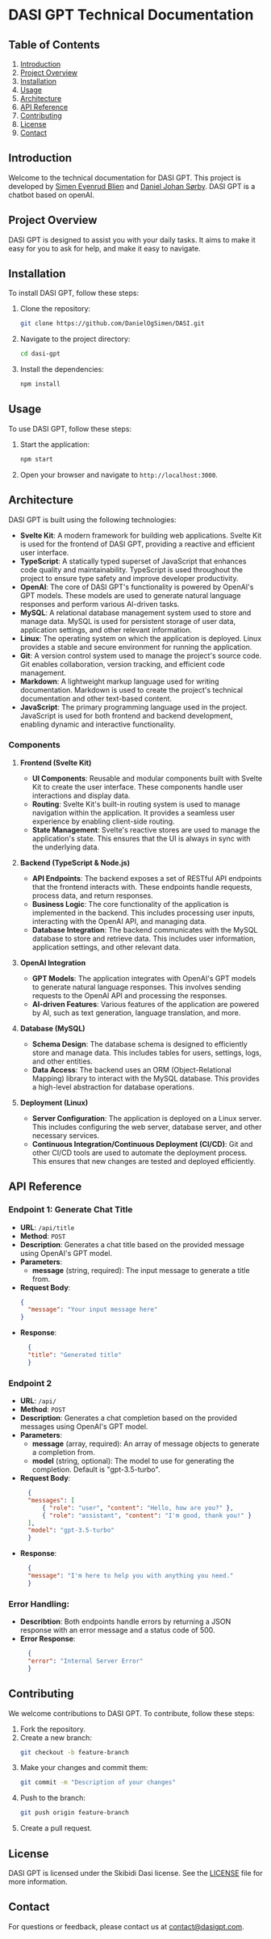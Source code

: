 # DASI GPT Technical Documentation

## Table of Contents
1. [Introduction](#introduction)
2. [Project Overview](#project-overview)
3. [Installation](#installation)
4. [Usage](#usage)
5. [Architecture](#architecture)
6. [API Reference](#api-reference)
7. [Contributing](#contributing)
8. [License](#license)
9. [Contact](#contact)

## Introduction
Welcome to the technical documentation for DASI GPT. This project is developed by [Simen Evenrud Blien](https://github.com/SimenBlien) and [Daniel Johan Sørby](https://github.com/DanielJSorby). DASI GPT is a chatbot based on openAI.

## Project Overview
DASI GPT is designed to assist you with your daily tasks. It aims to make it easy for you to ask for help, and make it easy to navigate. 

## Installation
To install DASI GPT, follow these steps:

1. Clone the repository:
    ```sh
    git clone https://github.com/DanielOgSimen/DASI.git
    ```
2. Navigate to the project directory:
    ```sh
    cd dasi-gpt
    ```
3. Install the dependencies:
    ```sh
    npm install
    ```

## Usage
To use DASI GPT, follow these steps:

1. Start the application:
    ```sh
    npm start
    ```
2. Open your browser and navigate to `http://localhost:3000`.

## Architecture
DASI GPT is built using the following technologies:
- **Svelte Kit**: A modern framework for building web applications. Svelte Kit is used for the frontend of DASI GPT, providing a reactive and efficient user interface.
- **TypeScript**: A statically typed superset of JavaScript that enhances code quality and maintainability. TypeScript is used throughout the project to ensure type safety and improve developer productivity.
- **OpenAI**: The core of DASI GPT's functionality is powered by OpenAI's GPT models. These models are used to generate natural language responses and perform various AI-driven tasks.
- **MySQL**: A relational database management system used to store and manage data. MySQL is used for persistent storage of user data, application settings, and other relevant information.
- **Linux**: The operating system on which the application is deployed. Linux provides a stable and secure environment for running the application.
- **Git**: A version control system used to manage the project's source code. Git enables collaboration, version tracking, and efficient code management.
- **Markdown**: A lightweight markup language used for writing documentation. Markdown is used to create the project's technical documentation and other text-based content.
- **JavaScript**: The primary programming language used in the project. JavaScript is used for both frontend and backend development, enabling dynamic and interactive functionality.

### Components
1. **Frontend (Svelte Kit)**
   - **UI Components**: Reusable and modular components built with Svelte Kit to create the user interface. These components handle user interactions and display data.
   - **Routing**: Svelte Kit's built-in routing system is used to manage navigation within the application. It provides a seamless user experience by enabling client-side routing.
   - **State Management**: Svelte's reactive stores are used to manage the application's state. This ensures that the UI is always in sync with the underlying data.

2. **Backend (TypeScript & Node.js)**
   - **API Endpoints**: The backend exposes a set of RESTful API endpoints that the frontend interacts with. These endpoints handle requests, process data, and return responses.
   - **Business Logic**: The core functionality of the application is implemented in the backend. This includes processing user inputs, interacting with the OpenAI API, and managing data.
   - **Database Integration**: The backend communicates with the MySQL database to store and retrieve data. This includes user information, application settings, and other relevant data.

3. **OpenAI Integration**
   - **GPT Models**: The application integrates with OpenAI's GPT models to generate natural language responses. This involves sending requests to the OpenAI API and processing the responses.
   - **AI-driven Features**: Various features of the application are powered by AI, such as text generation, language translation, and more.

4. **Database (MySQL)**
   - **Schema Design**: The database schema is designed to efficiently store and manage data. This includes tables for users, settings, logs, and other entities.
   - **Data Access**: The backend uses an ORM (Object-Relational Mapping) library to interact with the MySQL database. This provides a high-level abstraction for database operations.

5. **Deployment (Linux)**
   - **Server Configuration**: The application is deployed on a Linux server. This includes configuring the web server, database server, and other necessary services.
   - **Continuous Integration/Continuous Deployment (CI/CD)**: Git and other CI/CD tools are used to automate the deployment process. This ensures that new changes are tested and deployed efficiently.


## API Reference

### Endpoint 1: Generate Chat Title
- **URL**: `/api/title`
- **Method**: `POST`
- **Description**: Generates a chat title based on the provided message using OpenAI's GPT model.
- **Parameters**:
  - **message** (string, required): The input message to generate a title from.
- **Request Body**:
  ```json
  {
    "message": "Your input message here"
  }
- **Response**: 
  ```json
    {
    "title": "Generated title"
    }

### Endpoint 2
- **URL**: `/api/`
- **Method**: `POST`
- **Description**: Generates a chat completion based on the provided messages using OpenAI's GPT model.
- **Parameters**:
    - **message** (array, required): An array of message objects to generate a completion from.
    - **model** (string, optional): The model to use for generating the completion. Default is "gpt-3.5-turbo".
- **Request Body**:
  ```json
    {
    "messages": [
        { "role": "user", "content": "Hello, how are you?" },
        { "role": "assistant", "content": "I'm good, thank you!" }
    ],
    "model": "gpt-3.5-turbo"
    }
- **Response**: 
  ```json
    {
    "message": "I'm here to help you with anything you need."
    }
### Error Handling:
- **Describtion**: Both endpoints handle errors by returning a JSON response with an error message and a status code of 500.
- **Error Response**:
  ```json
    {
    "error": "Internal Server Error"
    }

## Contributing
We welcome contributions to DASI GPT. To contribute, follow these steps:

1. Fork the repository.
2. Create a new branch:
    ```sh
    git checkout -b feature-branch
    ```
3. Make your changes and commit them:
    ```sh
    git commit -m "Description of your changes"
    ```
4. Push to the branch:
    ```sh
    git push origin feature-branch
    ```
5. Create a pull request.

## License
DASI GPT is licensed under the Skibidi Dasi license. See the [LICENSE](LICENSE) file for more information.

## Contact
For questions or feedback, please contact us at [contact@dasigpt.com](mailto:contact@dasigpt.com).